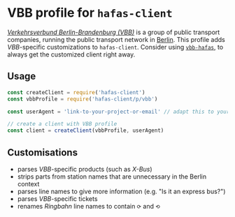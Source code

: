 # VBB profile for `hafas-client`

[*Verkehrsverbund Berlin-Brandenburg (VBB)*](https://en.wikipedia.org/wiki/Verkehrsverbund_Berlin-Brandenburg) is a group of public transport companies, running the public transport network in [Berlin](https://en.wikipedia.org/wiki/Berlin). This profile adds *VBB*-specific customizations to `hafas-client`. Consider using [`vbb-hafas`](https://github.com/derhuerst/vbb-hafas#vbb-hafas), to always get the customized client right away.

## Usage

```js
const createClient = require('hafas-client')
const vbbProfile = require('hafas-client/p/vbb')

const userAgent = 'link-to-your-project-or-email' // adapt this to your project!

// create a client with VBB profile
const client = createClient(vbbProfile, userAgent)
```


## Customisations

- parses *VBB*-specific products (such as *X-Bus*)
- strips parts from station names that are unnecessary in the Berlin context
- parses line names to give more information (e.g. "Is it an express bus?")
- parses *VBB*-specific tickets
- renames *Ringbahn* line names to contain `⟳` and `⟲`
